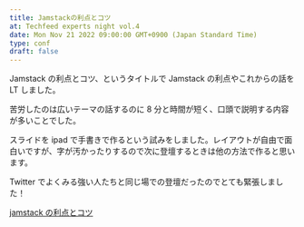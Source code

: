 ```yaml
---
title: Jamstackの利点とコツ
at: Techfeed experts night vol.4
date: Mon Nov 21 2022 09:00:00 GMT+0900 (Japan Standard Time)
type: conf
draft: false
---
```


Jamstack の利点とコツ、というタイトルで Jamstack の利点やこれからの話を LT しました。

苦労したのは広いテーマの話するのに 8 分と時間が短く、口頭で説明する内容が多いことでした。

スライドを ipad で手書きで作るという試みをしました。レイアウトが自由で面白いですが、字が汚かったりするので次に登壇するときは他の方法で作ると思います。

Twitter でよくみる強い人たちと同じ場での登壇だったのでとても緊張しました！

[jamstack の利点とコツ](https://techfeed.io/events/techfeed-experts-night-4#1_18330ed7b2030b)
